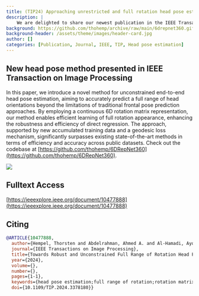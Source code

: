 ```yaml
---
title: (TIP24) Approaching unrestricted and full rotation head pose estimation!
description: |
    We are delighted to share our newest publication in the IEEE Transaction on Image Processing. In this paper, we tackle the major challenge of unconstrained full rotation head pose estimation that is a rarely explored research subject yet. 
background: https://github.com/thohemp/archive/raw/main/6drepnet360.gif?raw=true
background-header: /assets/theme/images/header-card.jpg
author: []
categories: [Publication, Journal, IEEE, TIP, Head pose estimation]
---
```


## New head pose method presented in IEEE Transaction on Image Processing

In this paper, we introduce a novel method for unconstrained end-to-end head pose estimation, aiming to accurately predict a full range of head orientations beyond the limitations of traditional frontal pose prediction approaches. By employing a continuous 6D rotation matrix representation, our method enables efficient learning of full rotation appearance, enhancing the robustness and efficiency of direct regression. The approach, supported by new accumulated training data and a geodesic loss mechanism, significantly surpasses existing state-of-the-art methods in terms of efficiency and accuracy across public datasets. Check out the codebase at [https://github.com/thohemp/6DRepNet360](https://github.com/thohemp/6DRepNet360).

![](https://github.com/thohemp/archive/raw/main/6drepnet360.gif?raw=true)

## Fulltext Access
[https://ieeexplore.ieee.org/document/10477888](https://ieeexplore.ieee.org/document/10477888)


## Citing

```bibtex
@ARTICLE{10477888,
  author={Hempel, Thorsten and Abdelrahman, Ahmed A. and Al-Hamadi, Ayoub},
  journal={IEEE Transactions on Image Processing}, 
  title={Towards Robust and Unconstrained Full Range of Rotation Head Pose Estimation}, 
  year={2024},
  volume={},
  number={},
  pages={1-1},
  keywords={head pose estimation;full range of rotation;rotation matrix;6D representation;geodesic loss},
  doi={10.1109/TIP.2024.3378180}}
```
